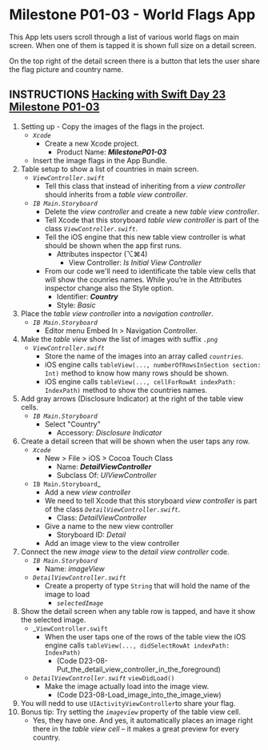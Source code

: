 # Milestone P01-03 - World Flags App

This App lets users scroll through a list of various world flags on main screen. When one of them is tapped it is shown full size on a detail screen.

On the top right of the detail screen there is a button that lets the user share the flag picture and country name.

## INSTRUCTIONS [Hacking with Swift Day 23 Milestone P01-03](https://www.hackingwithswift.com/100/23)

1. Setting up  - Copy the images of the flags in the project.
   - _`Xcode`_
     - Create a new Xcode project.
       - Product Name: **_MilestoneP01-03_**
   - Insert the image flags in the App Bundle.
2. Table setup to show a list of countries in main screen.
   - _`ViewController.swift`_
     - Tell this class that instead of inheriting from a _view controller_ should inherits from a _table view controller_.
   - _`IB Main.Storyboard`_
     - Delete the _view controller_ and create a new _table view controller_.
     - Tell Xcode that this storyboard _table view controller_ is part of the class _`ViewController.swift`_.
     - Tell the iOS engine that this new table view controller is what should be shown when the app first runs.
       - Attributes inspector (⌥⌘4)
         - View Controller: _Is Initial View Controller_
     - From our code we'll need to identificate the table view cells that will show the counries names. While you’re in the Attributes inspector change also the Style option.
       - Identifier: **_Country_**
       - Style: _Basic_
3. Place the _table view controller_ into a _navigation controller_.
   - _`IB Main.Storyboard`_
     - Editor menu Embed In > Navigation Controller.
4. Make the _table view_ show the list of images with suffix _`.png`_
   - _`ViewController.swift`_
     - Store the name of the images into an array called _`countries`_.
     - iOS engine calls `tableView(..., numberOfRowsInSection section: Int)` method  to know how many rows should be shown.
     - iOS engine calls `tableView(..., cellForRowAt indexPath: IndexPath)` method to show the countries names.
5. Add gray arrows (Disclosure Indicator) at the right of the table view cells.
   - _`IB Main.Storyboard`_
     - Select "Country"
       - Accessory: _Disclosure Indicator_
6. Create a detail screen that will be shown when the user taps any row.
   - _`Xcode`_
     - New > File > iOS > Cocoa Touch Class
       - Name: **_DetailViewController_**
       - Subclass Of: _UIViewController_
   - `IB Main.Storyboard`_
     - Add a new _view controller_
     - We need to tell Xcode that this storyboard _view controller_ is part of the class _`DetailViewController.swift`_.
       - Class: _DetailViewController_
     - Give a name to the new view controller
        - Storyboard ID: _Detail_
     - Add an image view to the view controller
7. Connect the new _image view_ to the _detail view controller_ code.
   - _`IB Main.Storyboard`_
     - Name: _imageView_
   - _`DetailViewController.swift`_
     - Create a property of type `String` that will hold the name of the image to load
       - _`selectedImage`_
8. Show the detail screen when any table row is tapped, and have it show the selected image.
   - _`ViewController.swift`
     - When the user taps one of the rows of the table view the iOS engine calls `tableView(..., didSelectRowAt indexPath: IndexPath)`
       - (Code D23-08-Put_the_detail_view_controller_in_the_foreground)
   - _`DetailViewController.swift`_ `viewDidLoad()`
     - Make the image actually load into the image view.
       - (Code D23-08-Load_image_into_the_image_view)
9. You will nedd to use `UIActivityViewController`to share your flag.
0. Bonus tip: Try setting the _`imageview`_ property of the table view cell. 
   - Yes, they have one. And yes, it automatically places an image right there in the _table view cell_ – it makes a great preview for every country.
